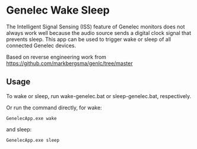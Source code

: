 # Genelec Wake Sleep
The Intelligent Signal Sensing (ISS) feature of Genelec monitors does not always work well because the audio source sends a digital clock signal that prevents sleep. This app can be used to trigger wake or sleep of all connected Genelec devices.

Based on reverse engineering work from https://github.com/markbergsma/genlc/tree/master

## Usage
To wake or sleep, run wake-genelec.bat or sleep-genelec.bat, respectively.

Or run the command directly, for wake:
```
GenelecApp.exe wake
```

and sleep:
```
GenelecApp.exe sleep
```